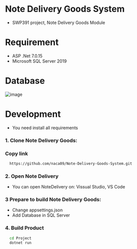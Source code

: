 
# Note Delivery Goods System 
- SWP391 project, Note Delivery Goods Module 

# Requirement 
- ASP .Net 7.0.15
- Microsoft SQL Server 2019 
  
# Database 
![image](https://github.com/naca091/SWP_NoteManagement/assets/161755174/ec69ff0f-1dd2-4bb2-8464-a4aa09c98d7d)


# Development

- You need install all requirements 

### 1. Clone Note Delivery Goods:

### Copy link
```bash
  https://github.com/naca09/Note-Delivery-Goods-System.git
```
### 2. Open Note Delivery 
- You can open NoteDelivery on: Vissual Studio, VS Code

### 3 Prepare to build Note Delivery Goods:
- Change appsettings.json
- Add Database in SQL Server

### 4. Build Product 
```bash
  cd Project
  dotnet run 
```

